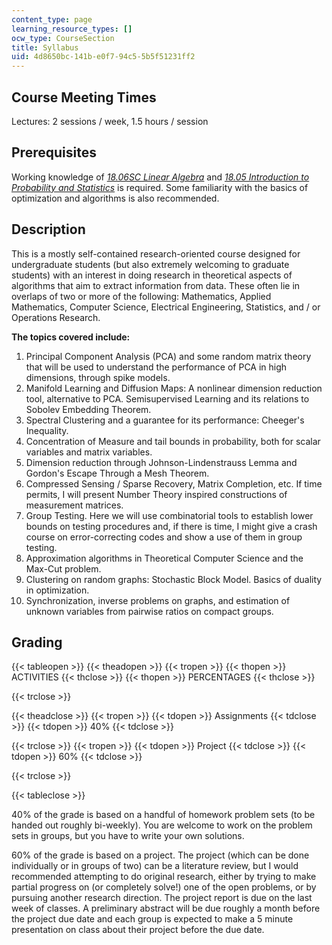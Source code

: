 ```yaml
---
content_type: page
learning_resource_types: []
ocw_type: CourseSection
title: Syllabus
uid: 4d8650bc-141b-e0f7-94c5-5b5f51231ff2
---
```


Course Meeting Times
--------------------

Lectures: 2 sessions / week, 1.5 hours / session

Prerequisites
-------------

Working knowledge of [_18.06SC Linear Algebra_](/courses/18-06sc-linear-algebra-fall-2011/) and [_18.05 Introduction to Probability and Statistics_](/courses/18-05-introduction-to-probability-and-statistics-spring-2014/) is required. Some familiarity with the basics of optimization and algorithms is also recommended.

Description
-----------

This is a mostly self-contained research-oriented course designed for undergraduate students (but also extremely welcoming to graduate students) with an interest in doing research in theoretical aspects of algorithms that aim to extract information from data. These often lie in overlaps of two or more of the following: Mathematics, Applied Mathematics, Computer Science, Electrical Engineering, Statistics, and / or Operations Research.

**The topics covered include:**

1.  Principal Component Analysis (PCA) and some random matrix theory that will be used to understand the performance of PCA in high dimensions, through spike models.
2.  Manifold Learning and Diffusion Maps: A nonlinear dimension reduction tool, alternative to PCA. Semisupervised Learning and its relations to Sobolev Embedding Theorem.
3.  Spectral Clustering and a guarantee for its performance: Cheeger's Inequality.
4.  Concentration of Measure and tail bounds in probability, both for scalar variables and matrix variables.
5.  Dimension reduction through Johnson-Lindenstrauss Lemma and Gordon's Escape Through a Mesh Theorem.
6.  Compressed Sensing / Sparse Recovery, Matrix Completion, etc. If time permits, I will present Number Theory inspired constructions of measurement matrices.
7.  Group Testing. Here we will use combinatorial tools to establish lower bounds on testing procedures and, if there is time, I might give a crash course on error-correcting codes and show a use of them in group testing.
8.  Approximation algorithms in Theoretical Computer Science and the Max-Cut problem.
9.  Clustering on random graphs: Stochastic Block Model. Basics of duality in optimization.
10.  Synchronization, inverse problems on graphs, and estimation of unknown variables from pairwise ratios on compact groups.

Grading
-------

{{< tableopen >}}
{{< theadopen >}}
{{< tropen >}}
{{< thopen >}}
ACTIVITIES
{{< thclose >}}
{{< thopen >}}
PERCENTAGES
{{< thclose >}}

{{< trclose >}}

{{< theadclose >}}
{{< tropen >}}
{{< tdopen >}}
Assignments
{{< tdclose >}}
{{< tdopen >}}
40%
{{< tdclose >}}

{{< trclose >}}
{{< tropen >}}
{{< tdopen >}}
Project
{{< tdclose >}}
{{< tdopen >}}
60%
{{< tdclose >}}

{{< trclose >}}

{{< tableclose >}}

40% of the grade is based on a handful of homework problem sets (to be handed out roughly bi-weekly). You are welcome to work on the problem sets in groups, but you have to write your own solutions.

60% of the grade is based on a project. The project (which can be done individually or in groups of two) can be a literature review, but I would recommended attempting to do original research, either by trying to make partial progress on (or completely solve!) one of the open problems, or by pursuing another research direction. The project report is due on the last week of classes. A preliminary abstract will be due roughly a month before the project due date and each group is expected to make a 5 minute presentation on class about their project before the due date.